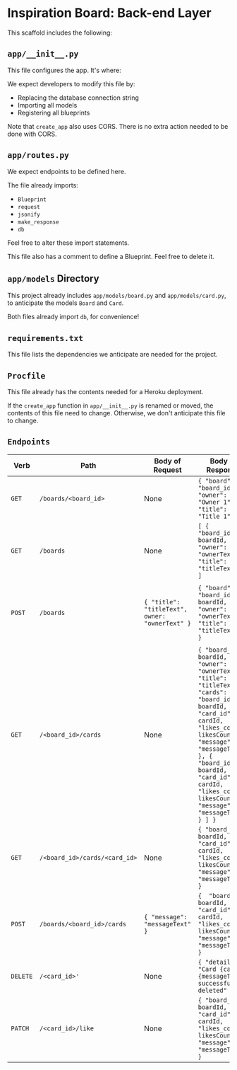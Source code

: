# Inspiration Board: Back-end Layer

This scaffold includes the following:

## `app/__init__.py`

This file configures the app. It's where:

We expect developers to modify this file by:

- Replacing the database connection string
- Importing all models
- Registering all blueprints

Note that `create_app` also uses CORS. There is no extra action needed to be done with CORS.

## `app/routes.py`

We expect endpoints to be defined here.

The file already imports:

- `Blueprint`
- `request`
- `jsonify`
- `make_response`
- `db`

Feel free to alter these import statements.

This file also has a comment to define a Blueprint. Feel free to delete it.

## `app/models` Directory

This project already includes `app/models/board.py` and `app/models/card.py`, to anticipate the models `Board` and `Card`.

Both files already import `db`, for convenience!

## `requirements.txt`

This file lists the dependencies we anticipate are needed for the project.

## `Procfile`

This file already has the contents needed for a Heroku deployment.

If the `create_app` function in `app/__init__.py` is renamed or moved, the contents of this file need to change. Otherwise, we don't anticipate this file to change.

## `Endpoints`
| Verb  | Path  | Body of Request | Body of Response | What it does  |
|---|---|---|---|---|
| `GET`  | `/boards/<board_id>`  | None | `{ "board": { "board_id": 1, "owner": "Owner 1", "title": "Title 1" } }` | Retrieves a board  |
| `GET`  | `/boards`  | None | `[ { "board_id": boardId, "owner": "ownerText", "title": "titleText" } ] `| Retrieves a list of boards  |
| `POST`  | `/boards`  | `{ "title": "titleText", owner: "ownerText" }`  | `{ "board": { "board_id": boardId, "owner": "ownerText", "title": "titleText" } }` | Creates a new board with title and owner informtion   |
| `GET`  | `/<board_id>/cards`  | None | `{ "board_id": boardId, "owner": "ownerText", "title": "titleText", "cards": [ { "board_id": boardId, "card_id": cardId, "likes_count": likesCount, "message": "messageText" }, { "board_id": boardId, "card_id": cardId, "likes_count": likesCount, "message": "messageText" } ] }` | Retrieves a list of cards under one specific board   |
| `GET`  | `/<board_id>/cards/<card_id>`  | None | `{ "board_id": boardId, "card_id": cardId, "likes_count": likesCount, "message": "messageText" }` | Retrieves one card under one specific board   |
| `POST`  | `/boards/<board_id>/cards`  | `{ "message": "messageText" }` | `{  "board_id": boardId, "card_id": cardId, "likes_count": likesCount, "message": "messageText" }` | Creates a new card   |
| `DELETE`  | `/<card_id>'`  | None | `{ "details": "Card {cardId} {messageText} successfully deleted" }` | Deletes a card |
| `PATCH`  | `/<card_id>/like`  | None | `{ "board_id": boardId, "card_id": cardId, "likes_count": likesCount, "message": "messageText" }` | Updates the like counts of a card by 1|
